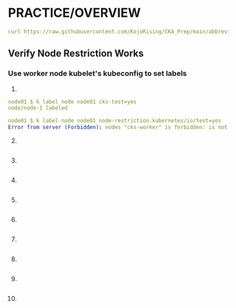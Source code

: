 # PRACTICE/OVERVIEW
```yaml
curl https://raw.githubusercontent.com/KojoRising/CKA_Prep/main/abbreviated_alias.sh > alias.sh && source alias.sh
```
## Verify Node Restriction Works 

### Use worker node kubelet's kubeconfig to set labels

1)
```yaml
node01 $ k label node node01 cks-test=yes
node/node-1 labeled

node01 $ k label node node01 node-restriction.kubernetes/io/test=yes
Error from server (Forbidden): nodes "cks-worker" is forbidden: is not allowed to modify labels: node-restriction.kubernetes.io/test
```

2) 
```yaml

```

3)
```yaml

```

4)
```yaml

```

5)
```yaml

```

6)
```yaml

```

7)
```yaml

```

8)
```yaml

```

9)
```yaml

```

10)
```yaml

```

